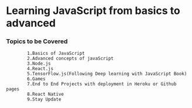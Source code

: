 # Learning JavaScript from basics to advanced 
### Topics to be Covered
            1.Basics of JavaScript 
            2.Advanced concepts of javaScript
            3.Node.js
            4.React.js
            5.TensorFlow.js(Following Deep learning with JavaScript Book)
            6.Games 
            7.End to End Projects with deployment in Heroku or Github pages
            8.React Native
            9.Stay Update
